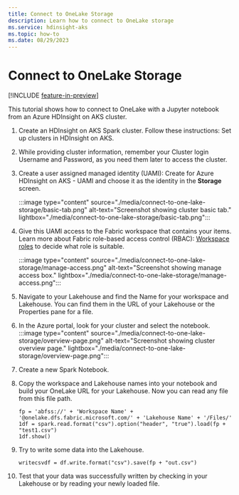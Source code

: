 ```yaml
---
title: Connect to OneLake Storage
description: Learn how to connect to OneLake storage
ms.service: hdinsight-aks
ms.topic: how-to
ms.date: 08/29/2023
---
```


# Connect to OneLake Storage

[!INCLUDE [feature-in-preview](../includes/feature-in-preview.md)]

This tutorial shows how to connect to OneLake with a Jupyter notebook from an Azure HDInsight on AKS cluster.

1. Create an HDInsight on AKS Spark cluster. Follow these instructions: Set up clusters in HDInsight on AKS.
1. While providing cluster information, remember your Cluster login Username and Password, as you need them later to access the cluster.
1. Create a user assigned managed identity (UAMI): Create for Azure HDInsight on AKS - UAMI and choose it as the identity in the **Storage** screen.

    :::image type="content" source="./media/connect-to-one-lake-storage/basic-tab.png" alt-text="Screenshot showing cluster basic tab." lightbox="./media/connect-to-one-lake-storage/basic-tab.png":::

1. Give this UAMI access to the Fabric workspace that contains your items. Learn more about Fabric role-based access control (RBAC): [Workspace roles](/fabric/get-started/roles-workspaces) to decide what role is suitable.
   
    :::image type="content" source="./media/connect-to-one-lake-storage/manage-access.png" alt-text="Screenshot showing manage access box." lightbox="./media/connect-to-one-lake-storage/manage-access.png":::
   
1. Navigate to your Lakehouse and find the Name for your workspace and Lakehouse. You can find them in the URL of your Lakehouse or the Properties pane for a file.
1. In the Azure portal, look for your cluster and select the notebook.
    :::image type="content" source="./media/connect-to-one-lake-storage/overview-page.png" alt-text="Screenshot showing cluster overview page." lightbox="./media/connect-to-one-lake-storage/overview-page.png":::

1. Create a new Spark Notebook.
1. Copy the workspace and Lakehouse names into your notebook and build your OneLake URL for your Lakehouse. Now you can read any file from this file path.
    ```
    fp = 'abfss://' + 'Workspace Name' + '@onelake.dfs.fabric.microsoft.com/' + 'Lakehouse Name' + '/Files/' 
    1df = spark.read.format("csv").option("header", "true").load(fp + "test1.csv") 
    1df.show()
    ``````
1. Try to write some data into the Lakehouse.

    `writecsvdf = df.write.format("csv").save(fp + "out.csv")`
   
1. Test that your data was successfully written by checking in your Lakehouse or by reading your newly loaded file.
